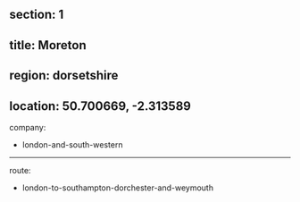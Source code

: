 ﻿section: 1
----
title: Moreton
----
region: dorsetshire
----
location: 50.700669, -2.313589
----
company:
- london-and-south-western
----
route:
- london-to-southampton-dorchester-and-weymouth
